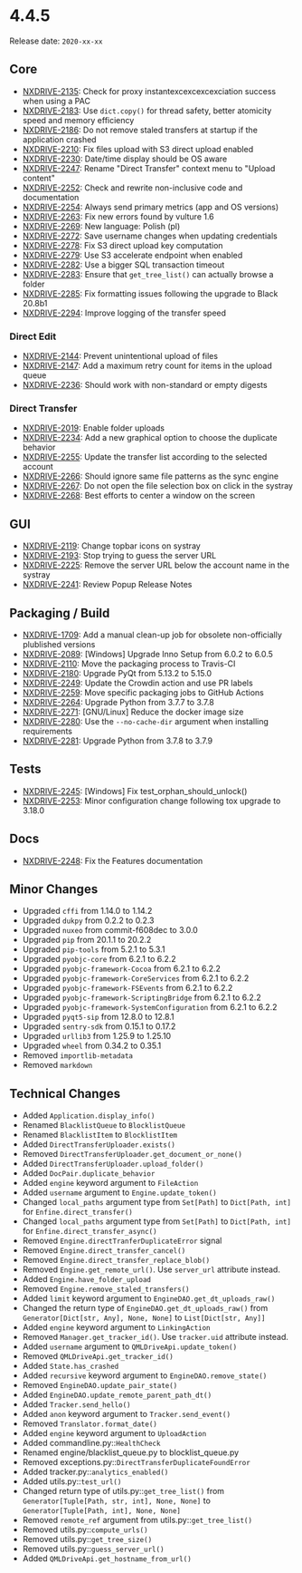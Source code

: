 # 4.4.5

Release date: `2020-xx-xx`

## Core

- [NXDRIVE-2135](https://jira.nuxeo.com/browse/NXDRIVE-2135): Check for proxy instantexcexcexcexciation success when using a PAC
- [NXDRIVE-2183](https://jira.nuxeo.com/browse/NXDRIVE-2183): Use `dict.copy()` for thread safety, better atomicity speed and memory efficiency
- [NXDRIVE-2186](https://jira.nuxeo.com/browse/NXDRIVE-2186): Do not remove staled transfers at startup if the application crashed
- [NXDRIVE-2210](https://jira.nuxeo.com/browse/NXDRIVE-2210): Fix files upload with S3 direct upload enabled
- [NXDRIVE-2230](https://jira.nuxeo.com/browse/NXDRIVE-2230): Date/time display should be OS aware
- [NXDRIVE-2247](https://jira.nuxeo.com/browse/NXDRIVE-2247): Rename "Direct Transfer" context menu to "Upload content"
- [NXDRIVE-2252](https://jira.nuxeo.com/browse/NXDRIVE-2252): Check and rewrite non-inclusive code and documentation
- [NXDRIVE-2254](https://jira.nuxeo.com/browse/NXDRIVE-2254): Always send primary metrics (app and OS versions)
- [NXDRIVE-2263](https://jira.nuxeo.com/browse/NXDRIVE-2263): Fix new errors found by vulture 1.6
- [NXDRIVE-2269](https://jira.nuxeo.com/browse/NXDRIVE-2269): New language: Polish (pl)
- [NXDRIVE-2272](https://jira.nuxeo.com/browse/NXDRIVE-2272): Save username changes when updating credentials
- [NXDRIVE-2278](https://jira.nuxeo.com/browse/NXDRIVE-2278): Fix S3 direct upload key computation
- [NXDRIVE-2279](https://jira.nuxeo.com/browse/NXDRIVE-2279): Use S3 accelerate endpoint when enabled
- [NXDRIVE-2282](https://jira.nuxeo.com/browse/NXDRIVE-2282): Use a bigger SQL transaction timeout
- [NXDRIVE-2283](https://jira.nuxeo.com/browse/NXDRIVE-2283): Ensure that `get_tree_list()` can actually browse a folder
- [NXDRIVE-2285](https://jira.nuxeo.com/browse/NXDRIVE-2285): Fix formatting issues following the upgrade to Black 20.8b1
- [NXDRIVE-2294](https://jira.nuxeo.com/browse/NXDRIVE-2294): Improve logging of the transfer speed

### Direct Edit

- [NXDRIVE-2144](https://jira.nuxeo.com/browse/NXDRIVE-2144): Prevent unintentional upload of files
- [NXDRIVE-2147](https://jira.nuxeo.com/browse/NXDRIVE-2147): Add a maximum retry count for items in the upload queue
- [NXDRIVE-2236](https://jira.nuxeo.com/browse/NXDRIVE-2236): Should work with non-standard or empty digests

### Direct Transfer

- [NXDRIVE-2019](https://jira.nuxeo.com/browse/NXDRIVE-2019): Enable folder uploads
- [NXDRIVE-2234](https://jira.nuxeo.com/browse/NXDRIVE-2234): Add a new graphical option to choose the duplicate behavior
- [NXDRIVE-2255](https://jira.nuxeo.com/browse/NXDRIVE-2255): Update the transfer list according to the selected account
- [NXDRIVE-2266](https://jira.nuxeo.com/browse/NXDRIVE-2266): Should ignore same file patterns as the sync engine
- [NXDRIVE-2267](https://jira.nuxeo.com/browse/NXDRIVE-2267): Do not open the file selection box on click in the systray
- [NXDRIVE-2268](https://jira.nuxeo.com/browse/NXDRIVE-2268): Best efforts to center a window on the screen

## GUI

- [NXDRIVE-2119](https://jira.nuxeo.com/browse/NXDRIVE-2119): Change topbar icons on systray
- [NXDRIVE-2193](https://jira.nuxeo.com/browse/NXDRIVE-2193): Stop trying to guess the server URL
- [NXDRIVE-2225](https://jira.nuxeo.com/browse/NXDRIVE-2225): Remove the server URL below the account name in the systray
- [NXDRIVE-2241](https://jira.nuxeo.com/browse/NXDRIVE-2241): Review Popup Release Notes

## Packaging / Build

- [NXDRIVE-1709](https://jira.nuxeo.com/browse/NXDRIVE-1709): Add a manual clean-up job for obsolete non-officially plublished versions
- [NXDRIVE-2089](https://jira.nuxeo.com/browse/NXDRIVE-2089): [Windows] Upgrade Inno Setup from 6.0.2 to 6.0.5
- [NXDRIVE-2110](https://jira.nuxeo.com/browse/NXDRIVE-2110): Move the packaging process to Travis-CI
- [NXDRIVE-2180](https://jira.nuxeo.com/browse/NXDRIVE-2180): Upgrade PyQt from 5.13.2 to 5.15.0
- [NXDRIVE-2249](https://jira.nuxeo.com/browse/NXDRIVE-2249): Update the Crowdin action and use PR labels
- [NXDRIVE-2259](https://jira.nuxeo.com/browse/NXDRIVE-2259): Move specific packaging jobs to GitHub Actions
- [NXDRIVE-2264](https://jira.nuxeo.com/browse/NXDRIVE-2264): Upgrade Python from 3.7.7 to 3.7.8
- [NXDRIVE-2271](https://jira.nuxeo.com/browse/NXDRIVE-2271): [GNU/Linux] Reduce the docker image size
- [NXDRIVE-2280](https://jira.nuxeo.com/browse/NXDRIVE-2280): Use the `--no-cache-dir` argument when installing requirements
- [NXDRIVE-2281](https://jira.nuxeo.com/browse/NXDRIVE-2281): Upgrade Python from 3.7.8 to 3.7.9

## Tests

- [NXDRIVE-2245](https://jira.nuxeo.com/browse/NXDRIVE-2245): [Windows] Fix test_orphan_should_unlock()
- [NXDRIVE-2253](https://jira.nuxeo.com/browse/NXDRIVE-2253): Minor configuration change following tox upgrade to 3.18.0

## Docs

- [NXDRIVE-2248](https://jira.nuxeo.com/browse/NXDRIVE-2248): Fix the Features documentation

## Minor Changes

- Upgraded `cffi` from 1.14.0 to 1.14.2
- Upgraded `dukpy` from 0.2.2 to 0.2.3
- Upgraded `nuxeo` from commit-f608dec to 3.0.0
- Upgraded `pip` from 20.1.1 to 20.2.2
- Upgraded `pip-tools` from 5.2.1 to 5.3.1
- Upgraded `pyobjc-core` from 6.2.1 to 6.2.2
- Upgraded `pyobjc-framework-Cocoa` from 6.2.1 to 6.2.2
- Upgraded `pyobjc-framework-CoreServices` from 6.2.1 to 6.2.2
- Upgraded `pyobjc-framework-FSEvents` from 6.2.1 to 6.2.2
- Upgraded `pyobjc-framework-ScriptingBridge` from 6.2.1 to 6.2.2
- Upgraded `pyobjc-framework-SystemConfiguration` from 6.2.1 to 6.2.2
- Upgraded `pyqt5-sip` from 12.8.0 to 12.8.1
- Upgraded `sentry-sdk` from 0.15.1 to 0.17.2
- Upgraded `urllib3` from 1.25.9 to 1.25.10
- Upgraded `wheel` from 0.34.2 to 0.35.1
- Removed `importlib-metadata`
- Removed `markdown`

## Technical Changes

- Added `Application.display_info()`
- Renamed `BlacklistQueue` to `BlocklistQueue`
- Renamed `BlacklistItem` to `BlocklistItem`
- Added `DirectTransferUploader.exists()`
- Removed `DirectTransferUploader.get_document_or_none()`
- Added `DirectTransferUploader.upload_folder()`
- Added `DocPair.duplicate_behavior`
- Added `engine` keyword argument to `FileAction`
- Added `username` argument to `Engine.update_token()`
- Changed `local_paths` argument type from `Set[Path]` to `Dict[Path, int]` for `Enfine.direct_transfer()`
- Changed `local_paths` argument type from `Set[Path]` to `Dict[Path, int]` for `Enfine.direct_transfer_async()`
- Removed `Engine.directTranferDuplicateError` signal
- Removed `Engine.direct_transfer_cancel()`
- Removed `Engine.direct_transfer_replace_blob()`
- Removed `Engine.get_remote_url()`. Use `server_url` attribute instead.
- Added `Engine.have_folder_upload`
- Removed `Engine.remove_staled_transfers()`
- Added `limit` keyword argument to `EngineDAO.get_dt_uploads_raw()`
- Changed the return type of `EngineDAO.get_dt_uploads_raw()` from `Generator[Dict[str, Any], None, None]` to `List[Dict[str, Any]]`
- Added `engine` keyword argument to `LinkingAction`
- Removed `Manager.get_tracker_id()`. Use `tracker.uid` attribute instead.
- Added `username` argument to `QMLDriveApi.update_token()`
- Removed `QMLDriveApi.get_tracker_id()`
- Added `State.has_crashed`
- Added `recursive` keyword argument to `EngineDAO.remove_state()`
- Removed `EngineDAO.update_pair_state()`
- Added `EngineDAO.update_remote_parent_path_dt()`
- Added `Tracker.send_hello()`
- Added `anon` keyword argument to `Tracker.send_event()`
- Removed `Translator.format_date()`
- Added `engine` keyword argument to `UploadAction`
- Added commandline.py::`HealthCheck`
- Renamed engine/blacklist_queue.py to blocklist_queue.py
- Removed exceptions.py::`DirectTransferDuplicateFoundError`
- Added tracker.py::`analytics_enabled()`
- Added utils.py::`test_url()`
- Changed return type of utils.py::`get_tree_list()` from `Generator[Tuple[Path, str, int], None, None]` to `Generator[Tuple[Path, int], None, None]`
- Removed `remote_ref` argument from utils.py::`get_tree_list()`
- Removed utils.py::`compute_urls()`
- Removed utils.py::`get_tree_size()`
- Removed utils.py::`guess_server_url()`
- Added `QMLDriveApi.get_hostname_from_url()`
